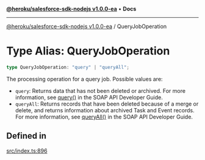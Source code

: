 [**@heroku/salesforce-sdk-nodejs v1.0.0-ea**](../README.md) • **Docs**

***

[@heroku/salesforce-sdk-nodejs v1.0.0-ea](../README.md) / QueryJobOperation

# Type Alias: QueryJobOperation

```ts
type QueryJobOperation: "query" | "queryAll";
```

The processing operation for a query job. Possible values are:
- `query`: Returns data that has not been deleted or archived. For more information, see [query()](https://developer.salesforce.com/docs/atlas.en-us.234.0.api.meta/api/sforce_api_calls_query.htm) in the SOAP API Developer Guide.
- `queryAll`: Returns records that have been deleted because of a merge or delete, and returns information about archived Task and Event records. For more information, see [queryAll()](https://developer.salesforce.com/docs/atlas.en-us.234.0.api.meta/api/sforce_api_calls_queryall.htm) in the SOAP API Developer Guide.

## Defined in

[src/index.ts:896](https://github.com/heroku/heroku-applink-nodejs/blob/964a49b1b7eff1b886f572faf2baab589b474aff/src/index.ts#L896)
